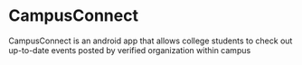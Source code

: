 # CampusConnect
CampusConnect is an android app that allows college students to check out up-to-date events posted by verified organization within campus
